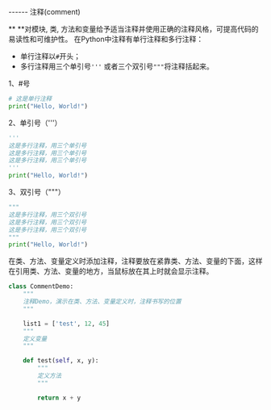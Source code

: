 ------ 注释(comment)

**   **对模块, 类, 方法和变量给予适当注释并使用正确的注释风格，可提高代码的易读性和可维护性。
在Python中注释有单行注释和多行注释：
- 单行注释以```#```开头；
- 多行注释用三个单引号```'''``` 或者三个双引号```"""```将注释括起来。

1、#号
```python
# 这是单行注释
print("Hello, World!")
```

2、单引号（'''）
```python
'''
这是多行注释，用三个单引号
这是多行注释，用三个单引号
这是多行注释，用三个单引号
'''
print("Hello, World!")
```

3、双引号（"""）
```python
"""
这是多行注释，用三个双引号
这是多行注释，用三个双引号
这是多行注释，用三个双引号
"""
print("Hello, World!")
```

在类、方法、变量定义时添加注释，注释要放在紧靠类、方法、变量的下面，这样在引用类、方法、变量的地方，当鼠标放在其上时就会显示注释。
```python
class CommentDemo:
    """
    注释Demo，演示在类、方法、变量定义时，注释书写的位置
    """

    list1 = ['test', 12, 45]
    """
    定义变量
    """

    def test(self, x, y):
        """
        定义方法
        """

        return x + y
```
